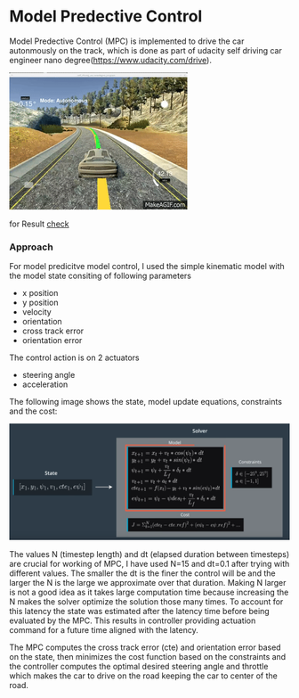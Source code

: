 # Model Predective Control

Model Predective Control (MPC) is implemented to drive the car autonmously on the track, which is done as part of udacity self driving car engineer nano degree(https://www.udacity.com/drive).

![mpc animation](images/Model_Predictive_Control.gif)

for Result [check](https://www.youtube.com/watch?v=TeZY0GmgeAM&feature=youtu.be)

### Approach
For model predicitve model control, I used the simple kinematic model with the model state consiting of following parameters

* x position
* y position
* velocity
* orientation
* cross track error
* orientation error

The control action is on 2 actuators
* steering angle
* acceleration 

The following image shows the state, model update equations, constraints and the cost:

![equations](images/equations.png)

The values N (timestep length) and dt (elapsed duration between timesteps) are crucial for working of MPC, I have used N=15 and dt=0.1 after trying with different values. The smaller the dt is the finer the control will be and the larger the N is the large we approximate over that duration. Making N larger is not a good idea as it takes large computation time because increasing the N makes the solver optimize the solution those many times. To account for this latency the state was estimated after the latency time before being evaluated by the MPC. This results in controller providing actuation command for a future time aligned with the latency.

The MPC computes the cross track error (cte) and orientation error based on the state, then minimizes the cost function based on the constraints and the controller computes the optimal desired steering angle and throttle which makes the car to drive on the road keeping the car to center of the road.


